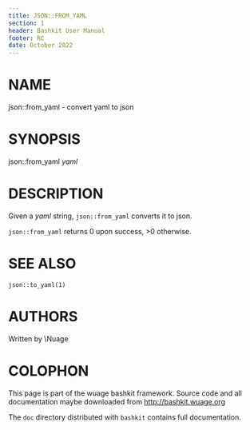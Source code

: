 ```yaml
---
title: JSON::FROM_YAML
section: 1
header: Bashkit User Manual
footer: RC
date: October 2022
---
```


# NAME

json::from_yaml - convert yaml to json

# SYNOPSIS

json::from_yaml *yaml*

# DESCRIPTION

Given a *yaml* string, `json::from_yaml` converts it to json.

`json::from_yaml` returns 0 upon success, >0 otherwise.

# SEE ALSO

`json::to_yaml(1)`

# AUTHORS
Written by \\Nuage

# COLOPHON
This page is part of the wuage bashkit framework. Source code and all
documentation maybe downloaded from <http://bashkit.wuage.org>

The `doc` directory distributed with `bashkit` contains full documentation.
